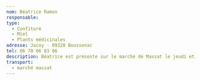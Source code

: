 ```yaml
---
nom: Béatrice Ramon
responsable:
type:
  - Confiture
  - Miel
  - Plants médicinales
adresse: Jacoy - 09320 Boussenac
tel: 06 70 06 83 06
description: Béatrice est présente sur le marché de Massat le jeudi et vendredi, où elle propose ses confitures, miel ou encore herbes médicinale. Toutes produites dans son propre terrain, avec une variété remarquable.
transport: 
  - marché massat
---
```

